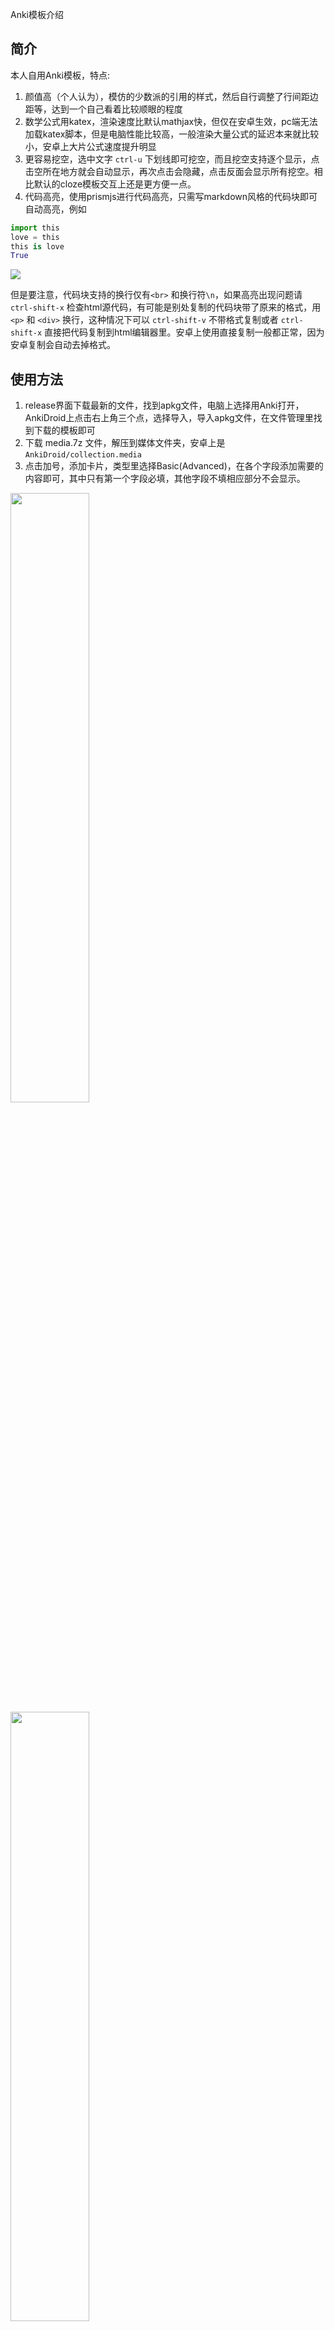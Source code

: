 Anki模板介绍

## 简介
本人自用Anki模板，特点:
1. 颜值高（个人认为），模仿的少数派的引用的样式，然后自行调整了行间距边距等，达到一个自己看着比较顺眼的程度
2. 数学公式用katex，渲染速度比默认mathjax快，但仅在安卓生效，pc端无法加载katex脚本，但是电脑性能比较高，一般渲染大量公式的延迟本来就比较小，安卓上大片公式速度提升明显
3. 更容易挖空，选中文字 `ctrl-u` 下划线即可挖空，而且挖空支持逐个显示，点击空所在地方就会自动显示，再次点击会隐藏，点击反面会显示所有挖空。相比默认的cloze模板交互上还是更方便一点。
4. 代码高亮，使用prismjs进行代码高亮，只需写markdown风格的代码块即可自动高亮，例如

```python
import this
love = this
this is love
True
```

![](https://tuchuangs.com/imgs/2022/11/05/cf0d25d3d1946a9b.png)

但是要注意，代码块支持的换行仅有`<br>` 和换行符`\n`，如果高亮出现问题请 `ctrl-shift-x` 检查html源代码，有可能是别处复制的代码块带了原来的格式，用 `<p>` 和 `<div>` 换行，这种情况下可以 `ctrl-shift-v` 不带格式复制或者 `ctrl-shift-x` 直接把代码复制到html编辑器里。安卓上使用直接复制一般都正常，因为安卓复制会自动去掉格式。

## 使用方法
1. release界面下载最新的文件，找到apkg文件，电脑上选择用Anki打开，AnkiDroid上点击右上角三个点，选择导入，导入apkg文件，在文件管理里找到下载的模板即可
2. 下载 media.7z 文件，解压到媒体文件夹，安卓上是`AnkiDroid/collection.media`
3. 点击加号，添加卡片，类型里选择Basic(Advanced)，在各个字段添加需要的内容即可，其中只有第一个字段必填，其他字段不填相应部分不会显示。
<img src="https://s1.ax1x.com/2022/11/05/xOQiQJ.png" width="50%">
<img src="https://s1.ax1x.com/2022/11/05/xOQkLR.png" width="50%">
<img src="https://s1.ax1x.com/2022/11/05/xOQEe1.png" width="50%">
<img src="https://s1.ax1x.com/2022/11/05/xOQVdx.png" width="50%">
